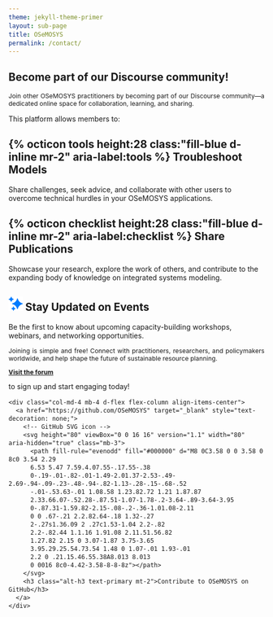 ```yaml
---
theme: jekyll-theme-primer
layout: sub-page
title: OSeMOSYS
permalink: /contact/
---
```

<div class="container-lg p-responsive py-4 py-md-6 ">
<h2 class="alt-h2 text-center mb-3 mt-lg-6" id="more-than-just-code">
Become part of our Discourse community!</h2>
<p class="alt-lead text-gray text-center col-md-15 mx-auto" style="text-align: justify; font-size: 0.875em;">
  Join other OSeMOSYS practitioners by becoming part of our Discourse community—a dedicated online space for collaboration, learning, and sharing.</p>
  <p class="alt-lead text-gray text-justify-between col-md-15 mx-auto" style="text-align: justify;">This platform allows members to:</p>

 <div class="clearfix gutter-spacious">
    <div class="mb-3 mb-md-5 col-md-6 float-left">
      <h2 class="alt-h3 mb-2">
        {% octicon tools height:28 class:"fill-blue d-inline mr-2" aria-label:tools %}
        Troubleshoot Models 
      </h2>
      <p class="text-gray">Share challenges, seek advice, and collaborate with other users to overcome technical hurdles in your OSeMOSYS applications.</p>
    </div>
    <div class="mb-3 mb-md-5 col-md-6 float-left">
      <h2 class="alt-h3 mb-2">
        {% octicon checklist height:28 class:"fill-blue d-inline mr-2" aria-label:checklist %}
        Share Publications
      </h2>
      <p class="text-gray"> Showcase your research, explore the work of others, and contribute to the expanding body of knowledge on integrated systems modeling. </p>
    </div>
    <div class="mb-3 mb-md-5 col-md-6 float-left">
      <h2 class="alt-h3 mb-2">
        <img src="/assets/img/sparkles.svg" height="28" max-width = "160" class="fill: #007bff;" margin = "10" class="fill-blue" alt="">
        Stay Updated on Events
      </h2>
      <p class="text-gray">  Be the first to know about upcoming capacity-building workshops, webinars, and networking opportunities. 
      </p>
    </div>
  </div> 

  <p class="alt-lead text-gray text-justify-between col-md-15 mx-auto" style="text-align: justify; font-size: 0.875em;">Joining is simple and free! Connect with practitioners, researchers, and policymakers worldwide, and help shape the future of sustainable resource planning. <a href="https://forum.u4ria.org/"><p style="text-align: justify; font-size: 0.875em;"> <strong>Visit the forum</strong></p></a> to sign up and start engaging today! 
  </p>
</div>

<div class="container text-center my-5">
  <div class="row justify-content-center">

    <div class="col-md-4 mb-4 d-flex flex-column align-items-center">
      <a href="https://github.com/OSeMOSYS" target="_blank" style="text-decoration: none;">
        <!-- GitHub SVG icon -->
        <svg height="80" viewBox="0 0 16 16" version="1.1" width="80" aria-hidden="true" class="mb-3">
          <path fill-rule="evenodd" fill="#000000" d="M8 0C3.58 0 0 3.58 0 8c0 3.54 2.29 
          6.53 5.47 7.59.4.07.55-.17.55-.38 
          0-.19-.01-.82-.01-1.49-2.01.37-2.53-.49-2.69-.94-.09-.23-.48-.94-.82-1.13-.28-.15-.68-.52
          -.01-.53.63-.01 1.08.58 1.23.82.72 1.21 1.87.87 
          2.33.66.07-.52.28-.87.51-1.07-1.78-.2-3.64-.89-3.64-3.95 
          0-.87.31-1.59.82-2.15-.08-.2-.36-1.01.08-2.11 
          0 0 .67-.21 2.2.82.64-.18 1.32-.27 
          2-.27s1.36.09 2 .27c1.53-1.04 2.2-.82 
          2.2-.82.44 1.1.16 1.91.08 2.11.51.56.82 
          1.27.82 2.15 0 3.07-1.87 3.75-3.65 
          3.95.29.25.54.73.54 1.48 0 1.07-.01 1.93-.01 
          2.2 0 .21.15.46.55.38A8.013 8.013 
          0 0016 8c0-4.42-3.58-8-8-8z"></path>
        </svg>
        <h3 class="alt-h3 text-primary mt-2">Contribute to OSeMOSYS on GitHub</h3>
      </a>
    </div>

  </div>
</div>

<!-- <script>
    window.location.href = "/coming-soon/";
</script> -->
